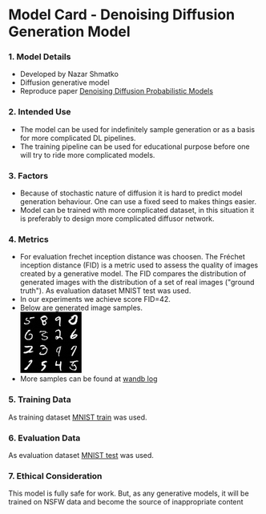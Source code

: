 # Model Card - Denoising Diffusion Generation Model
### 1. Model Details
* Developed by Nazar Shmatko
* Diffusion generative model
* Reproduce paper [Denoising Diffusion Probabilistic Models](https://arxiv.org/abs/2006.11239)
### 2. Intended Use
* The model can be used for indefinitely sample generation or as a basis for more complicated DL pipelines.
* The training pipeline can be used for educational purpose before one will try to ride more complicated models. 
### 3. Factors
* Because of stochastic nature of diffusion it is hard to predict model generation behaviour. One can use a fixed seed to makes things easier.
* Model can be trained with more complicated dataset, in this situation it is preferably to design more complicated diffusor network.
### 4. Metrics
* For evaluation frechet inception distance was choosen.
The Fréchet inception distance (FID) is a metric used to assess the quality of images created by a generative model. The FID compares the distribution of generated images with the distribution of a set of real images ("ground truth"). As evaluation dataset MNIST test was used.
* In our experiments we achieve score FID=42. 
* Below are generated image samples.
<br>![generated image samples](static/epoch499_sample.png)
* More samples can be found at [wandb log](https://wandb.ai/cutlass90/uncategorized/runs/7hqk753n?workspace=user-cutlass90)
### 5. Training Data
As training dataset [MNIST train](http://yann.lecun.com/exdb/mnist/) was used.
### 6. Evaluation Data
As evaluation dataset [MNIST test](http://yann.lecun.com/exdb/mnist/) was used.
### 7. Ethical Consideration
This model is fully safe for work. But, as any generative models, it will be trained on NSFW data and become the source of inappropriate content


